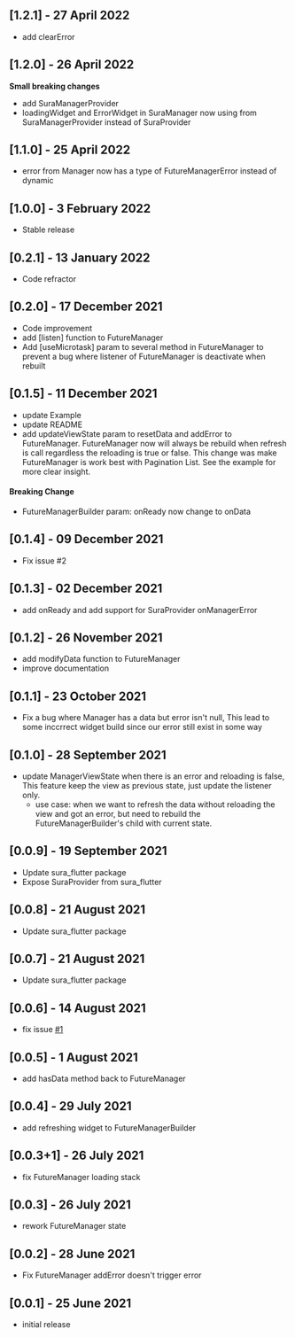 ## [1.2.1] - 27 April 2022

- add clearError

## [1.2.0] - 26 April 2022

**Small breaking changes**

- add SuraManagerProvider
- loadingWidget and ErrorWidget in SuraManager now using from SuraManagerProvider instead of SuraProvider

## [1.1.0] - 25 April 2022

- error from Manager now has a type of FutureManagerError instead of dynamic

## [1.0.0] - 3 February 2022

- Stable release

## [0.2.1] - 13 January 2022

- Code refractor

## [0.2.0] - 17 December 2021

- Code improvement
- add [listen] function to FutureManager
- Add [useMicrotask] param to several method in FutureManager to prevent a bug where listener of FutureManager is deactivate when rebuilt

## [0.1.5] - 11 December 2021

- update Example
- update README
- add updateViewState param to resetData and addError to FutureManager. FutureManager now will always be rebuild when refresh is call regardless the reloading is true or false. This change was make FutureManager is work best with Pagination List. See the example for more clear insight.

#### Breaking Change

- FutureManagerBuilder param: onReady now change to onData

## [0.1.4] - 09 December 2021

- Fix issue #2

## [0.1.3] - 02 December 2021

- add onReady and add support for SuraProvider onManagerError

## [0.1.2] - 26 November 2021

- add modifyData function to FutureManager
- improve documentation

## [0.1.1] - 23 October 2021

- Fix a bug where Manager has a data but error isn't null, This lead to some inccrrect widget build since our error still exist in some way

## [0.1.0] - 28 September 2021

- update ManagerViewState when there is an error and reloading is false, This feature keep the view as previous state, just update the listener only.
  - use case: when we want to refresh the data without reloading the view and got an error, but need to rebuild the FutureManagerBuilder's child with current state.

## [0.0.9] - 19 September 2021

- Update sura_flutter package
- Expose SuraProvider from sura_flutter

## [0.0.8] - 21 August 2021

- Update sura_flutter package

## [0.0.7] - 21 August 2021

- Update sura_flutter package

## [0.0.6] - 14 August 2021

- fix issue [#1](https://github.com/asurraa/sura_manager/issues/1)

## [0.0.5] - 1 August 2021

- add hasData method back to FutureManager

## [0.0.4] - 29 July 2021

- add refreshing widget to FutureManagerBuilder

## [0.0.3+1] - 26 July 2021

- fix FutureManager loading stack

## [0.0.3] - 26 July 2021

- rework FutureManager state

## [0.0.2] - 28 June 2021

- Fix FutureManager addError doesn't trigger error

## [0.0.1] - 25 June 2021

- initial release
